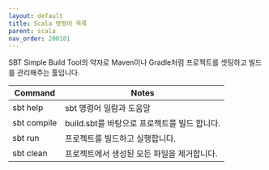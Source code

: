 ```yaml
---
layout: default
title: Scala 명령어 목록
parent: scala
nav_order: 200101
---
```


SBT Simple Build Tool의 약자로 Maven이나 Gradle처럼 프로젝트를 셋팅하고 빌드를 관리해주는 툴입니다.

| Command     | Notes                                |
|-------------|--------------------------------------|
| sbt help    | sbt 명령어 일람과 도움말                  |
| sbt compile | build.sbt를 바탕으로 프로젝트를 빌드 합니다.  |
| sbt run     | 프로젝트를 빌드하고 실행합니다.              |
| sbt clean   | 프로젝트에서 생성된 모든 파일을 제거합니다.     |